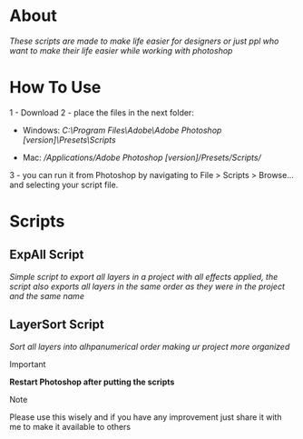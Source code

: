 

# About
_These scripts are made to make life easier for designers or
just ppl who want to make their life easier while working with photoshop_

# How To Use

1 - Download 
2 - place the files in the next folder:

 - Windows: _C:\Program Files\Adobe\Adobe Photoshop [version]\Presets\Scripts_

 - Mac: _/Applications/Adobe Photoshop [version]/Presets/Scripts/_

3 - you can run it from Photoshop by navigating to File > Scripts > Browse... and selecting your script file.


# Scripts

## ExpAll Script

_Simple script to export all layers in a project with all effects applied, the script also exports all layers in the same order as they were in the project and the same name_


## LayerSort Script

_Sort all layers into alhpanumerical order making ur project more organized_



> [!IMPORTANT]
**Restart Photoshop after putting the scripts**

> [!NOTE]
> Please use this wisely and if you have any improvement just share it with me to make it available to others
